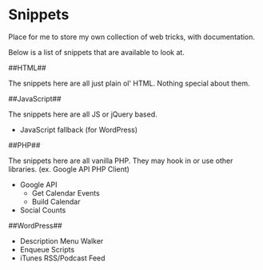 Snippets
========

Place for me to store my own collection of web tricks, with documentation.

Below is a list of snippets that are available to look at.



##HTML##

The snippets here are all just plain ol' HTML. Nothing special about them.



##JavaScript##

The snippets here are all JS or jQuery based.

- JavaScript fallback (for WordPress)


##PHP##

The snippets here are all vanilla PHP. They may hook in or use other libraries. (ex. Google API PHP Client)

- Google API
	- Get Calendar Events
	- Build Calendar
- Social Counts

##WordPress##

- Description Menu Walker
- Enqueue Scripts
- iTunes RSS/Podcast Feed